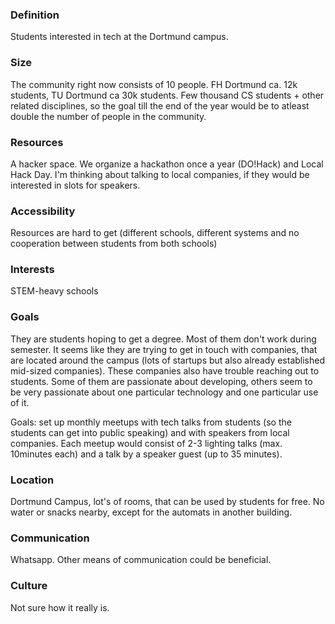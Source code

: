 ### Definition

Students interested in tech at the Dortmund campus.

### Size
The community right now consists of 10 people.
FH Dortmund ca. 12k students, TU Dortmund ca 30k students. Few thousand CS students + other related disciplines, so the goal till the end of the year would be to atleast double the number of people in the community.

### Resources
A hacker space.
We organize a hackathon once a year (DO!Hack) and Local Hack Day. 
I'm thinking about talking to local companies, if they would be interested in slots for speakers.

### Accessibility
Resources are hard to get (different schools, different systems and no cooperation between students from both schools)

### Interests
STEM-heavy schools

### Goals
They are students hoping to get a degree. Most of them don't work during semester.
It seems like they are trying to get in touch with companies, that are located around the campus (lots of startups but also already established mid-sized companies). These companies also have trouble reaching out to students.
Some of them are passionate about developing, others seem to be very passionate about one particular technology and one particular use of it.

Goals: set up monthly meetups with tech talks from students (so the students can get into public speaking) and with speakers from local companies.
Each meetup would consist of 2-3 lighting talks (max. 10minutes each) and a talk by a speaker guest (up to 35 minutes). 

### Location
Dortmund Campus, lot's of rooms, that can be used by students for free.
No water or snacks nearby, except for the automats in another building.

### Communication
Whatsapp.
Other means of communication could be beneficial.

### Culture
Not sure how it really is.
